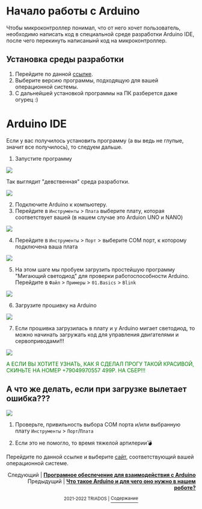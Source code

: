# Начало работы с Arduino
Чтобы микроконтроллер понимал, что от него хочет пользователь, необходимо написать код в специальной среде разработки Arduino IDE, после чего перекинуть написанынй код на микроконтроллер. 
## Установка среды разработки
1. Перейдите по данной [ссылке](https://www.arduino.cc/en/software). 
2. Выберите версию программы, подходящую для вашей операционной системы. 
3. С дальнейшей установкой программы на ПК разберется даже огурец :)
# Arduino IDE
Если у вас получилось установить программу (а вы ведь не глупые, значит все получилось), то следуем дальше.
1. Запустите программу

<img src=https://github.com/mook003/Triados/blob/main/docs/images/Скриншот%2004-09-2022%20190907.png>

Так выглядит "девственная" среда разработки.

<img src=https://github.com/mook003/Triados/blob/main/docs/images/Скриншот%2004-09-2022%20190654.png>

2. Подключите Arduino к компьютеру.
3. Перейдите в `Инструменты` > `Плата` выберите плату, которая соответствует вашей (в нашем случае это Arduion UNO и NANO)

<img src=https://github.com/mook003/Triados/blob/main/docs/images/Скриншот%2004-09-2022%20191808.png>

4. Перейдите в `Инструменты` > `Порт` > выберите COM порт, к которому подключена ваша плата

<img src=https://github.com/mook003/Triados/blob/main/docs/images/Скриншот%2004-09-2022%20193920.png>

5. На этом шаге мы пробуем загрузить простейшую программу "Мигающий светодиод" для проверки работоспособности Arduino. Перейдите в `Файл` > `Примеры` > `01.Basics` > `Blink`

<img src=https://github.com/mook003/Triados/blob/main/docs/images/Скриншот%2004-09-2022%20193639.png>

6. Загрузите прошивку на Arduino 

<img src=https://github.com/mook003/Triados/blob/main/docs/images/Скриншот%2004-09-2022%20200203.png>

7. Если прошивка загрузилась в плату и у Arduino мигает светодиод, то можно начинать загружать код для управления двигателями и сервоприводами!!!

<img src=https://github.com/mook003/Triados/blob/main/docs/images/Скриншот%2004-09-2022%20200424.png>

<span style="color: green"> А ЕСЛИ ВЫ ХОТИТЕ УЗНАТЬ, КАК Я СДЕЛАЛ ПРОГУ ТАКОЙ КРАСИВОЙ, СКИНЬТЕ НА НОМЕР +79049970557 499Р. НА СБЕР!!! </span>

## А что же делать, если при загрузке вылетает ошибка???
<img src=https://github.com/mook003/Triados/blob/main/docs/images/Скриншот%2004-09-2022%20202520.png>

1. Проверьте, привильность выбора COM порта и/или выбранную плату `Инструменты` > `Порт`/`Плата`

2. Если это не помогло, то время тяжелой артилерии💣

Перейдите по данной ссылке и выберите [сайт](https://github.com/SoldierJazz/CH341SER-Driver-For-ch340-ch341), соответствующий вашей операционной системе.

<p align="right">Следующий | <b><a href="https://github.com/mook003/Triados/blob/main/docs/servo_and_motors.md">Програмное обеспечение для взаимодействия с Arduino</a></b>
<br/>
Предыдущий | <b><a href="https://github.com/mook003/Triados/blob/main/docs/arduino.md">Что такое Arduino и для чего оно нужно в нашем роботе?</a></b></p>
<p align="center"><sup>2021-2022 TRIADOS | </sup><a href="../README.md#содержание"><sup>Содержание</sup></a></p>

 
